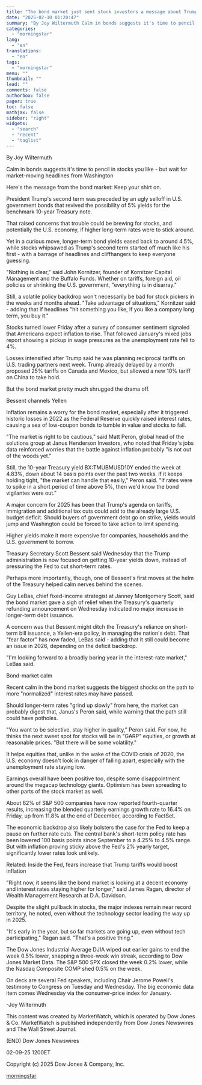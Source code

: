 ```yaml
---
title: "The bond market just sent stock investors a message about Trump's second term. Listen up."
date: "2025-02-10 01:20:47"
summary: "By Joy Wiltermuth Calm in bonds suggests it's time to pencil in stocks you like - but wait for market-moving headlines from Washington Here's the message from the bond market: Keep your shirt on. President Trump's second term was preceded by an ugly selloff in U.S. government bonds that revived..."
categories:
  - "morningstar"
lang:
  - "en"
translations:
  - "en"
tags:
  - "morningstar"
menu: ""
thumbnail: ""
lead: ""
comments: false
authorbox: false
pager: true
toc: false
mathjax: false
sidebar: "right"
widgets:
  - "search"
  - "recent"
  - "taglist"
---
```


By Joy Wiltermuth

Calm in bonds suggests it's time to pencil in stocks you like - but wait for market-moving headlines from Washington

Here's the message from the bond market: Keep your shirt on.

President Trump's second term was preceded by an ugly selloff in U.S. government bonds that revived the possibility of 5% yields for the benchmark 10-year Treasury note.

That raised concerns that trouble could be brewing for stocks, and potentially the U.S. economy, if higher long-term rates were to stick around.

Yet in a curious move, longer-term bond yields eased back to around 4.5%, while stocks whipsawed as Trump's second term started off much like his first - with a barrage of headlines and cliffhangers to keep everyone guessing.

"Nothing is clear," said John Kornitzer, founder of Kornitzer Capital Management and the Buffalo Funds. Whether on tariffs, foreign aid, oil policies or shrinking the U.S. government, "everything is in disarray."

Still, a volatile policy backdrop won't necessarily be bad for stock pickers in the weeks and months ahead. "Take advantage of situations," Kornitzer said - adding that if headlines "hit something you like, if you like a company long term, you buy it."

Stocks turned lower Friday after a survey of consumer sentiment signaled that Americans expect inflation to rise. That followed January's mixed jobs report showing a pickup in wage pressures as the unemployment rate fell to 4%.

Losses intensified after Trump said he was planning reciprocal tariffs on U.S. trading partners next week. Trump already delayed by a month proposed 25% tariffs on Canada and Mexico, but allowed a new 10% tariff on China to take hold.

But the bond market pretty much shrugged the drama off.

Bessent channels Yellen

Inflation remains a worry for the bond market, especially after it triggered historic losses in 2022 as the Federal Reserve quickly raised interest rates, causing a sea of low-coupon bonds to tumble in value and stocks to fall.

"The market is right to be cautious," said Matt Peron, global head of the solutions group at Janus Henderson Investors, who noted that Friday's jobs data reinforced worries that the battle against inflation probably "is not out of the woods yet."

Still, the 10-year Treasury yield BX:TMUBMUSD10Y ended the week at 4.83%, down about 14 basis points over the past two weeks. If it keeps holding tight, "the market can handle that easily," Peron said. "If rates were to spike in a short period of time above 5%, then we'd know the bond vigilantes were out."

A major concern for 2025 has been that Trump's agenda on tariffs, immigration and additional tax cuts could add to the already large U.S. budget deficit. Should buyers of government debt go on strike, yields would jump and Washington could be forced to take action to limit spending.

Higher yields make it more expensive for companies, households and the U.S. government to borrow.

Treasury Secretary Scott Bessent said Wednesday that the Trump administration is now focused on getting 10-year yields down, instead of pressuring the Fed to cut short-term rates.

Perhaps more importantly, though, one of Bessent's first moves at the helm of the Treasury helped calm nerves behind the scenes.

Guy LeBas, chief fixed-income strategist at Janney Montgomery Scott, said the bond market gave a sigh of relief when the Treasury's quarterly refunding announcement on Wednesday indicated no major increase in longer-term debt issuance.

A concern was that Bessent might ditch the Treasury's reliance on short-term bill issuance, a Yellen-era policy, in managing the nation's debt. That "fear factor" has now faded, LeBas said - adding that it still could become an issue in 2026, depending on the deficit backdrop.

"I'm looking forward to a broadly boring year in the interest-rate market," LeBas said.

Bond-market calm

Recent calm in the bond market suggests the biggest shocks on the path to more "normalized" interest rates may have passed.

Should longer-term rates "grind up slowly" from here, the market can probably digest that, Janus's Peron said, while warning that the path still could have potholes.

"You want to be selective, stay higher in quality," Peron said. For now, he thinks the next sweet spot for stocks will be in "GARP" equities, or growth at reasonable prices. "But there will be some volatility."

It helps equities that, unlike in the wake of the COVID crisis of 2020, the U.S. economy doesn't look in danger of falling apart, especially with the unemployment rate staying low.

Earnings overall have been positive too, despite some disappointment around the megacap technology giants. Optimism has been spreading to other parts of the stock market as well.

About 62% of S&P 500 companies have now reported fourth-quarter results, increasing the blended quarterly earnings growth rate to 16.4% on Friday, up from 11.8% at the end of December, according to FactSet.

The economic backdrop also likely bolsters the case for the Fed to keep a pause on further rate cuts. The central bank's short-term policy rate has been lowered 100 basis points since September to a 4.25% to 4.5% range. But with inflation proving sticky above the Fed's 2% yearly target, significantly lower rates look unlikely.

Related: Inside the Fed, fears increase that Trump tariffs would boost inflation

"Right now, it seems like the bond market is looking at a decent economy and interest rates staying higher for longer," said James Ragan, director of Wealth Management Research at D.A. Davidson.

Despite the slight pullback in stocks, the major indexes remain near record territory, he noted, even without the technology sector leading the way up in 2025.

"It's early in the year, but so far markets are going up, even without tech participating," Ragan said. "That's a positive thing."

The Dow Jones Industrial Average DJIA wiped out earlier gains to end the week 0.5% lower, snapping a three-week win streak, according to Dow Jones Market Data. The S&P 500 SPX closed the week 0.2% lower, while the Nasdaq Composite COMP shed 0.5% on the week.

On deck are several Fed speakers, including Chair Jerome Powell's testimony to Congress on Tuesday and Wednesday. The big economic data item comes Wednesday via the consumer-price index for January.

-Joy Wiltermuth

This content was created by MarketWatch, which is operated by Dow Jones & Co. MarketWatch is published independently from Dow Jones Newswires and The Wall Street Journal.

(END) Dow Jones Newswires

02-09-25 1200ET

Copyright (c) 2025 Dow Jones & Company, Inc.

[morningstar](https://www.morningstar.com/news/marketwatch/20250209166/the-bond-market-just-sent-stock-investors-a-message-about-trumps-second-term-listen-up)
